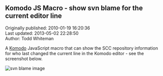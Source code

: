 ## Komodo JS Macro - show svn blame for the current editor line  
Originally published: 2010-01-19 16:20:36  
Last updated: 2013-05-02 22:28:50  
Author: Todd Whiteman  
  
A [Komodo](http://www.activestate.com/komodo) JavaScript macro that can show the SCC repository information for who last changed the current line in the Komodo editor - see the screenshot below.

![svn blame image](http://community.activestate.com/files/images/svn_blame.png)
